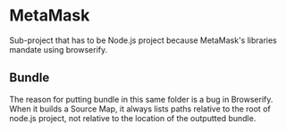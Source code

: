 # MetaMask

Sub-project that has to be Node.js project because MetaMask's libraries mandate using browserify.

## Bundle

The reason for putting bundle in this same folder is a bug in Browserify.
When it builds a Source Map, it always lists paths relative to the root of node.js project, not relative to the location of the outputted bundle.
